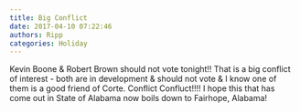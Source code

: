 ```yaml
---
title: Big Conflict
date: 2017-04-10 07:22:46
authors: Ripp
categories: Holiday
---
```


 Kevin Boone &amp; Robert Brown should not vote tonight!!  That is a big conflict of interest - both are in development &amp; should not vote &amp; I know one of them is a good friend of Corte.  Conflict Confluct!!!!   I hope this that has come out in State of Alabama now boils down to Fairhope, Alabama!